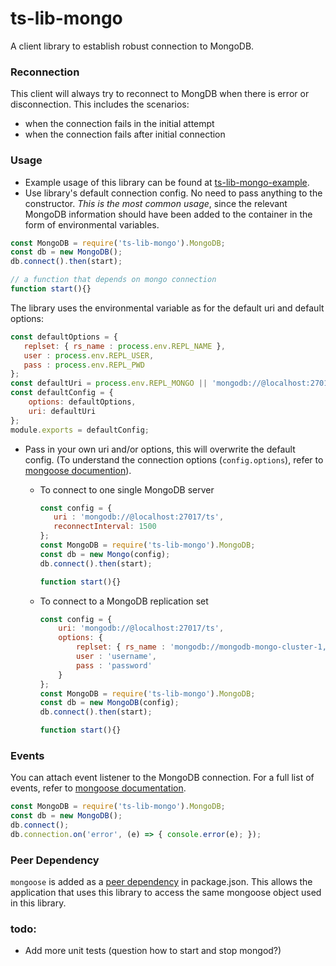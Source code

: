# ts-lib-mongo

A client library to establish robust connection to MongoDB. 

### Reconnection 
This client will always try to reconnect to MongDB when there is error or disconnection. 
This includes the scenarios:
* when the connection fails in the initial attempt 
* when the connection fails after initial connection

### Usage
* Example usage of this library can be found at [ts-lib-mongo-example](https://github.com/tetrascience/ts-lib-mongo-example). 
* Use library's default connection config. No need to pass anything to the constructor. 
*This is the most common usage*, since the relevant MongoDB information should have been added to the container
in the form of environmental variables. 
```javascript
const MongoDB = require('ts-lib-mongo').MongoDB;
const db = new MongoDB();
db.connect().then(start);

// a function that depends on mongo connection
function start(){}
```
The library uses the environmental variable as for the default uri and default options:
```javascript
const defaultOptions = {
   replset: { rs_name : process.env.REPL_NAME },
   user : process.env.REPL_USER,
   pass : process.env.REPL_PWD
};
const defaultUri = process.env.REPL_MONGO || 'mongodb://@localhost:27017/ts';
const defaultConfig = {
    options: defaultOptions,
    uri: defaultUri
};
module.exports = defaultConfig;
```

* Pass in your own uri and/or options, this will overwrite the default config. 
(To understand the connection options (`config.options`), refer to [mongoose documention](http://mongoosejs.com/docs/connections.html)).
 
  * To connect to one single MongoDB server
    ```javascript
    const config = {
       uri : 'mongodb://@localhost:27017/ts',
       reconnectInterval: 1500
    };
    const MongoDB = require('ts-lib-mongo').MongoDB;
    const db = new Mongo(config);
    db.connect().then(start);
    
    function start(){}
    ```

  * To connect to a MongoDB replication set 
    ```javascript
    const config = {
        uri: 'mongodb://@localhost:27017/ts',
        options: {
            replset: { rs_name : 'mongodb://mongodb-mongo-cluster-1,mongodb-mongo-cluster-2,mongodb-mongo-cluster-3:27017/ts' },
            user : 'username',
            pass : 'password'
        }
    };
    const MongoDB = require('ts-lib-mongo').MongoDB;
    const db = new MongoDB(config);
    db.connect().then(start);
    
    function start(){}
    ```

### Events
You can attach event listener to the MongoDB connection. 
For a full list of events, refer to [mongoose documentation](http://mongoosejs.com/docs/api.html#connection_Connection). 
```javascript
const MongoDB = require('ts-lib-mongo').MongoDB;
const db = new MongoDB();
db.connect();
db.connection.on('error', (e) => { console.error(e); });
```

### Peer Dependency
`mongoose` is added as a [peer dependency](https://nodejs.org/en/blog/npm/peer-dependencies/) in package.json. 
This allows the application that uses this library to access the same mongoose object used in this library. 

### todo: 
* Add more unit tests (question how to start and stop mongod?)